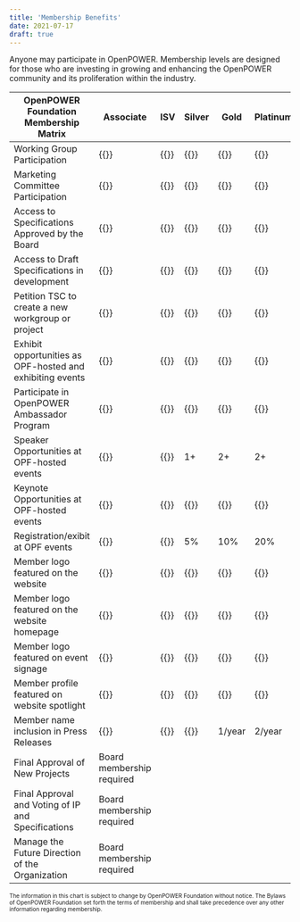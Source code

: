 ```yaml
---
title: 'Membership Benefits'
date: 2021-07-17
draft: true
---
```


Anyone may participate in OpenPOWER.
Membership levels are designed for those who are investing in growing and enhancing the OpenPOWER community and its proliferation within the industry.  

| OpenPOWER Foundation Membership Matrix                     | Associate | ISV     | Silver  | Gold    | Platinum |
|------------------------------------------------------------|-----------|---------|---------|---------|----------|
| Working Group Participation                                | {{<v>}}   | {{<v>}} | {{<v>}} | {{<v>}} | {{<v>}}  |
| Marketing Committee Participation                          | {{<v>}}   | {{<v>}} | {{<v>}} | {{<v>}} | {{<v>}}  |
| Access to Specifications Approved by the Board             | {{<v>}}   | {{<v>}} | {{<v>}} | {{<v>}} | {{<v>}}  |
| Access to Draft Specifications in development              | {{<v>}}   | {{<v>}} | {{<v>}} | {{<v>}} | {{<v>}}  |
| Petition TSC to create a new workgroup or project          | {{<v>}}   | {{<v>}} | {{<v>}} | {{<v>}} | {{<v>}}  |
| Exhibit opportunities as OPF-hosted and exhibiting events  | {{<v>}}   | {{<v>}} | {{<v>}} | {{<v>}} | {{<v>}}  |
| Participate in OpenPOWER Ambassador Program                | {{<v>}}   | {{<v>}} | {{<v>}} | {{<v>}} | {{<v>}}  |
| Speaker Opportunities at OPF-hosted events                 | {{<v>}}   | {{<x>}} | 1+      | 2+      | 2+       |
| Keynote Opportunities at OPF-hosted events                 | {{<x>}}   | {{<x>}} | {{<x>}} | {{<x>}} | {{<v>}}  |
| Registration/exibit at OPF events                          | {{<x>}}   | {{<x>}} | 5%      | 10%     | 20%      |
| Member logo featured on the website                        | {{<v>}}   | {{<v>}} | {{<v>}} | {{<v>}} | {{<v>}}  |
| Member logo featured on the website homepage               | {{<x>}}   | {{<x>}} | {{<x>}} | {{<v>}} | {{<v>}}  |
| Member logo featured on event signage                      | {{<x>}}   | {{<x>}} | {{<x>}} | {{<v>}} | {{<v>}}  |
| Member profile featured on website spotlight               | {{<x>}}   | {{<x>}} | {{<x>}} | {{<v>}} | {{<v>}}  |
| Member name inclusion in Press Releases                    | {{<x>}}   | {{<x>}} | {{<x>}} | 1/year  | 2/year   |
| Final Approval of New Projects                             | <span>Board membership required</span>             |
| Final Approval and Voting of IP and Specifications         | <span>Board membership required</span>             |
| Manage the Future Direction of the Organization            | <span>Board membership required</span>             |

<span style="font-size: 10px;">
The information in this chart is subject to change by OpenPOWER Foundation without notice.
The Bylaws of OpenPOWER Foundation set forth the terms of membership and shall take precedence over any other information regarding membership.  
</span>
